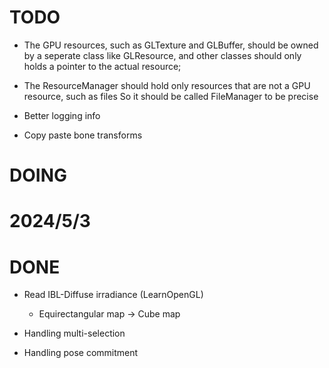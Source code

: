 # TODO
- The GPU resources, such as GLTexture and GLBuffer, should be owned by a seperate class like GLResource,
and other classes should only holds a pointer to the actual resource;

- The ResourceManager should hold only resources that are not a GPU resource, such as files
So it should be called FileManager to be precise

- Better logging info

- Copy paste bone transforms

# DOING

# 2024/5/3
# DONE
- Read IBL-Diffuse irradiance (LearnOpenGL)
    - Equirectangular map -> Cube map

- Handling multi-selection
- Handling pose commitment 